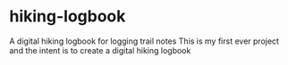 # hiking-logbook
A digital hiking logbook for logging trail notes
This is my first ever project and the intent is to create a digital hiking logbook
